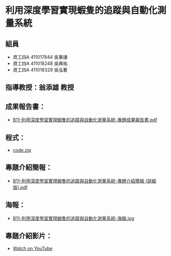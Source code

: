 # 利用深度學習實現蝦隻的追蹤與自動化測量系統
## 組員
* 資工四A 411017844 吳秉謙
* 資工四A 411018248 吳典祐
* 資工四A 411018329 吳泓著
## 指導教授：翁添雄 教授
## 成果報告書：
* [B11-利用深度學習實現蝦隻的追蹤與自動化測量系統-專題成果報告書.pdf](https://github.com/pu20720/2024/blob/main/%E5%88%A9%E7%94%A8%E6%B7%B1%E5%BA%A6%E5%AD%B8%E7%BF%92%E5%AF%A6%E7%8F%BE%E8%9D%A6%E9%9A%BB%E7%9A%84%E8%BF%BD%E8%B9%A4%E8%88%87%E8%87%AA%E5%8B%95%E5%8C%96%E6%B8%AC%E9%87%8F%E7%B3%BB%E7%B5%B1/B11-%E5%88%A9%E7%94%A8%E6%B7%B1%E5%BA%A6%E5%AD%B8%E7%BF%92%E5%AF%A6%E7%8F%BE%E8%9D%A6%E9%9A%BB%E7%9A%84%E8%BF%BD%E8%B9%A4%E8%88%87%E8%87%AA%E5%8B%95%E5%8C%96%E6%B8%AC%E9%87%8F%E7%B3%BB%E7%B5%B1-%E5%B0%88%E9%A1%8C%E6%88%90%E6%9E%9C%E5%A0%B1%E5%91%8A%E6%9B%B8.pdf)
## 程式：
* [code.zip](https://github.com/pu20720/2024/blob/main/%E5%88%A9%E7%94%A8%E6%B7%B1%E5%BA%A6%E5%AD%B8%E7%BF%92%E5%AF%A6%E7%8F%BE%E8%9D%A6%E9%9A%BB%E7%9A%84%E8%BF%BD%E8%B9%A4%E8%88%87%E8%87%AA%E5%8B%95%E5%8C%96%E6%B8%AC%E9%87%8F%E7%B3%BB%E7%B5%B1/code.zip)
## 專題介紹簡報：
* [B11-利用深度學習實現蝦隻的追蹤與自動化測量系統-專題介紹簡報 (詳細版).pdf](https://github.com/pu20720/2024/blob/main/%E5%88%A9%E7%94%A8%E6%B7%B1%E5%BA%A6%E5%AD%B8%E7%BF%92%E5%AF%A6%E7%8F%BE%E8%9D%A6%E9%9A%BB%E7%9A%84%E8%BF%BD%E8%B9%A4%E8%88%87%E8%87%AA%E5%8B%95%E5%8C%96%E6%B8%AC%E9%87%8F%E7%B3%BB%E7%B5%B1/B11-%E5%88%A9%E7%94%A8%E6%B7%B1%E5%BA%A6%E5%AD%B8%E7%BF%92%E5%AF%A6%E7%8F%BE%E8%9D%A6%E9%9A%BB%E7%9A%84%E8%BF%BD%E8%B9%A4%E8%88%87%E8%87%AA%E5%8B%95%E5%8C%96%E6%B8%AC%E9%87%8F%E7%B3%BB%E7%B5%B1-%E5%B0%88%E9%A1%8C%E4%BB%8B%E7%B4%B9%E7%B0%A1%E5%A0%B1%20(%E8%A9%B3%E7%B4%B0%E7%89%88).pdf)
## 海報：
* [B11-利用深度學習實現蝦隻的追蹤與自動化測量系統-海報.jpg](https://github.com/pu20720/2024/blob/main/%E5%88%A9%E7%94%A8%E6%B7%B1%E5%BA%A6%E5%AD%B8%E7%BF%92%E5%AF%A6%E7%8F%BE%E8%9D%A6%E9%9A%BB%E7%9A%84%E8%BF%BD%E8%B9%A4%E8%88%87%E8%87%AA%E5%8B%95%E5%8C%96%E6%B8%AC%E9%87%8F%E7%B3%BB%E7%B5%B1/B11-%E5%88%A9%E7%94%A8%E6%B7%B1%E5%BA%A6%E5%AD%B8%E7%BF%92%E5%AF%A6%E7%8F%BE%E8%9D%A6%E9%9A%BB%E7%9A%84%E8%BF%BD%E8%B9%A4%E8%88%87%E8%87%AA%E5%8B%95%E5%8C%96%E6%B8%AC%E9%87%8F%E7%B3%BB%E7%B5%B1-%E6%B5%B7%E5%A0%B1.jpg)
## 專題介紹影片：
* [Watch on YouTube](https://www.youtube.com/watch?v=9N5oYE6dZ4A)
